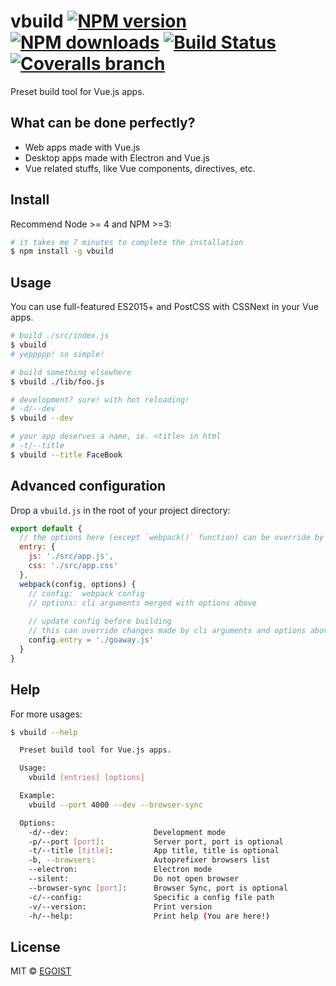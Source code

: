 # vbuild [![NPM version](https://img.shields.io/npm/v/vbuild.svg)](https://npmjs.com/package/vbuild) [![NPM downloads](https://img.shields.io/npm/dm/vbuild.svg)](https://npmjs.com/package/vbuild) [![Build Status](https://img.shields.io/circleci/project/egoist/vbuild/master.svg)](https://circleci.com/gh/egoist/vbuild) [![Coveralls branch](https://img.shields.io/coveralls/egoist/vbuild/master.svg)](https://github.com/egoist/vbuild)

Preset build tool for Vue.js apps.

## What can be done perfectly?

- Web apps made with Vue.js
- Desktop apps made with Electron and Vue.js
- Vue related stuffs, like Vue components, directives, etc.

## Install

Recommend Node >= 4 and NPM >=3:

```bash
# it takes me 7 minutes to complete the installation
$ npm install -g vbuild
```

## Usage

You can use full-featured ES2015+ and PostCSS with CSSNext in your Vue apps.

```bash
# build ./src/index.js
$ vbuild
# yeppppp! so simple!

# build something elsewhere
$ vbuild ./lib/foo.js

# development? sure! with hot reloading!
# -d/--dev
$ vbuild --dev

# your app deserves a name, ie. <title> in html
# -t/--title
$ vbuild --title FaceBook
```

## Advanced configuration

Drop a `vbuild.js` in the root of your project directory:

```js
export default {
  // the options here (except `webpack()` function) can be override by cli arguments
  entry: {
    js: './src/app.js',
    css: './src/app.css'
  },
  webpack(config, options) {
    // config:  webpack config
    // options: cli arguments merged with options above
    
    // update config before building
    // this can override changes made by cli arguments and options above
    config.entry = './goaway.js'
  }
}
```

## Help

For more usages:

```bash
$ vbuild --help

  Preset build tool for Vue.js apps.

  Usage:
    vbuild [entries] [options]

  Example:
    vbuild --port 4000 --dev --browser-sync

  Options:
    -d/--dev:                   Development mode
    -p/--port [port]:           Server port, port is optional
    -t/--title [title]:         App title, title is optional
    -b, --browsers:             Autoprefixer browsers list
    --electron:                 Electron mode
    --silent:                   Do not open browser
    --browser-sync [port]:      Browser Sync, port is optional
    -c/--config:                Specific a config file path
    -v/--version:               Print version
    -h/--help:                  Print help (You are here!)
```

## License

MIT © [EGOIST](https://github.com/egoist)
